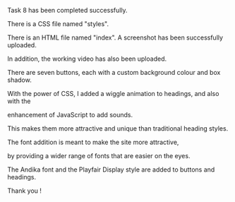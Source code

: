 Task 8 has been completed successfully.

There is a CSS file named "styles".

There is an HTML file named "index". A screenshot has been successfully uploaded.

In addition, the working video has also been uploaded.

There are seven buttons, each with a custom background colour and box shadow.

With the power of CSS, I added a wiggle animation to headings, and also with the

enhancement of JavaScript to add sounds.

This makes them more attractive and unique than traditional heading styles.

The font addition is meant to make the site more attractive,

by providing a wider range of fonts that are easier on the eyes.

The Andika font and the Playfair Display style are added to buttons and headings.

Thank you !
